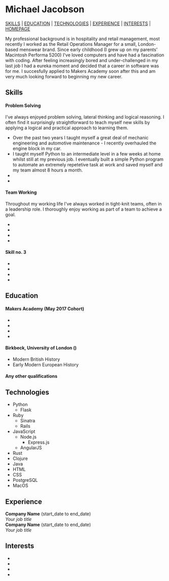 # Michael Jacobson

[SKILLS](#skills) | [EDUCATION](#education) | [TECHNOLOGIES](#technologies) | [EXPERIENCE](#experience) | [INTERESTS](#interests) | <a href="http://www.michaeljacobson.co.uk"/>HOMEPAGE</a>

My professional background is in hospitality and retail management, most recently I worked as the Retail Operations Manager for a small, London-based menswear brand. Since early childhood (I grew up on my parents' Macintosh Performa 5200) I've loved computers and have had a fascination with coding. After feeling increasingly bored and under-challenged in my last job I had a eureka moment and decided that a career in software was for me. I succesfully applied to Makers Academy soon after this and am very much looking forward to beginning my new career.


## Skills

#### Problem Solving

I've always enjoyed problem solving, lateral thinking and logical reasoning. I often find it surprisingly straightforward to teach myself new skills by applying a logical and practical approach to learning them.

- Over the past two years I taught myself a great deal of mechanic engineering and automotive maintenance - I recently overhauled the engine block in my car.
- I taught myself Python to an intermediate level in a few weeks at home whilst still at my previous job. I eventually built a simple Python program to automate an extremely repetetive task at work and saved myself and my team almost 8 hours a month.
- 
-

#### Team Working

Throughout my working life I've always worked in tight-knit teams, often in a leadership role. I thoroughly enjoy working as part of a team to achieve a goal.

-
-
-
-

#### Skill no. 3

-
-
-
-

## Education

#### Makers Academy (May 2017 Cohort)

-
-
-
-

#### Birkbeck, University of London ()

- Modern British History
- Early Modern European History

#### Any other qualifications

## Technologies

- Python
  - Flask
- Ruby
  - Sinatra
  - Rails
- JavaScript
  - Node.js
    - Express.js
  - AngularJS
- Rust
- Clojure
- Java
- HTML
- CSS
- PostgreSQL
- MacOS

## Experience

**Company Name** (start_date to end_date)    
*Your job title*  
**Company Name** (start_date to end_date)   
*Your job title*

## Interests

-
-
-
-
